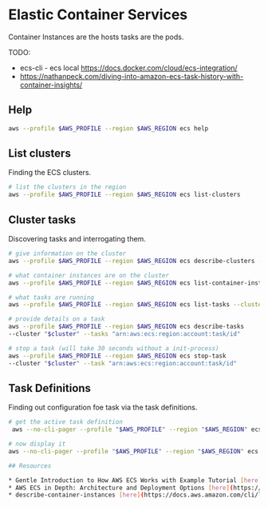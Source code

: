 # Elastic Container Services

Container Instances are the hosts tasks are the pods.  

TODO:

* ecs-cli - ecs local https://docs.docker.com/cloud/ecs-integration/
* https://nathanpeck.com/diving-into-amazon-ecs-task-history-with-container-insights/

## Help

```sh
aws --profile $AWS_PROFILE --region $AWS_REGION ecs help
```

## List clusters  

Finding the ECS clusters.  

```sh
# list the clusters in the region
aws --profile $AWS_PROFILE --region $AWS_REGION ecs list-clusters
```

## Cluster tasks

Discovering tasks and interrogating them.  

```sh
# give information on the cluster
aws --profile $AWS_PROFILE --region $AWS_REGION ecs describe-clusters --cluster "$cluster"

# what container instances are on the cluster
aws --profile $AWS_PROFILE --region $AWS_REGION ecs list-container-instances --cluster "$cluster"

# what tasks are running
aws --profile $AWS_PROFILE --region $AWS_REGION ecs list-tasks --cluster "$cluster"

# provide details on a task
aws --profile $AWS_PROFILE --region $AWS_REGION ecs describe-tasks 
--cluster "$cluster" --tasks "arn:aws:ecs:region:account:task/id"

# stop a task (will take 30 seconds without a init-process)
aws --profile $AWS_PROFILE --region $AWS_REGION ecs stop-task 
--cluster "$cluster" --task "arn:aws:ecs:region:account:task/id"
```

## Task Definitions

Finding out configuration foe task via the task definitions.  

```sh
# get the active task definition
 aws --no-cli-pager --profile "$AWS_PROFILE" --region "$AWS_REGION" ecs list-task-definitions --family-prefix "mytask" --status ACTIVE --sort DESC --max-items 1 --query 'taskDefinitionArns[0]' --output text

# now display it
aws --no-cli-pager --profile "$AWS_PROFILE" --region "$AWS_REGION" ecs describe-task-definition --task-definition arn:aws:ecs:us-east-1:0000000000000:task-definition/mytask:version```

## Resources  

* Gentle Introduction to How AWS ECS Works with Example Tutorial [here](https://medium.com/boltops/gentle-introduction-to-how-aws-ecs-works-with-example-tutorial-cea3d27ce63d)
* AWS ECS in Depth: Architecture and Deployment Options [here](https://cloud.netapp.com/blog/aws-cvo-blg-aws-ecs-in-depth-architecture-and-deployment-options)
* describe-container-instances [here](https://docs.aws.amazon.com/cli/latest/reference/ecs/describe-container-instances.html)  

